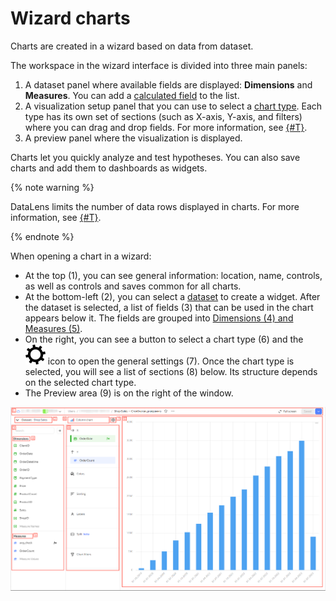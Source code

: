 # Wizard charts


Charts are created in a wizard based on data from dataset.


The workspace in the wizard interface is divided into three main panels:

1. A dataset panel where available fields are displayed: **Dimensions** and **Measures**. You can add a [calculated field](../calculations/index.md) to the list.
1. A visualization setup panel that you can use to select a [chart type](../../visualization-ref/index.md). Each type has its own set of sections (such as X-axis, Y-axis, and filters) where you can drag and drop fields. For more information, see [{#T}](settings.md).
1. A preview panel where the visualization is displayed.

Charts let you quickly analyze and test hypotheses. You can also save charts and add them to dashboards as widgets.

{% note warning %}

DataLens limits the number of data rows displayed in charts. For more information, see [{#T}](../limits.md).

{% endnote %}

When opening a chart in a wizard:

* At the top (1), you can see general information: location, name, controls, as well as controls and saves common for all charts.
* At the bottom-left (2), you can select a [dataset](../dataset/index.md) to create a widget. After the dataset is selected, a list of fields (3) that can be used in the chart appears below it. The fields are grouped into [Dimensions (4) and Measures (5)](../dataset/data-model.md#field).
* On the right, you can see a button to select a chart type (6) and the ![image](../../_assets/datalens/gear.svg) icon to open the general settings (7). Once the chart type is selected, you will see a list of sections (8) below. Its structure depends on the selected chart type.
* The Preview area (9) is on the right of the window.

![image](../../_assets/datalens/concepts/widget.png)